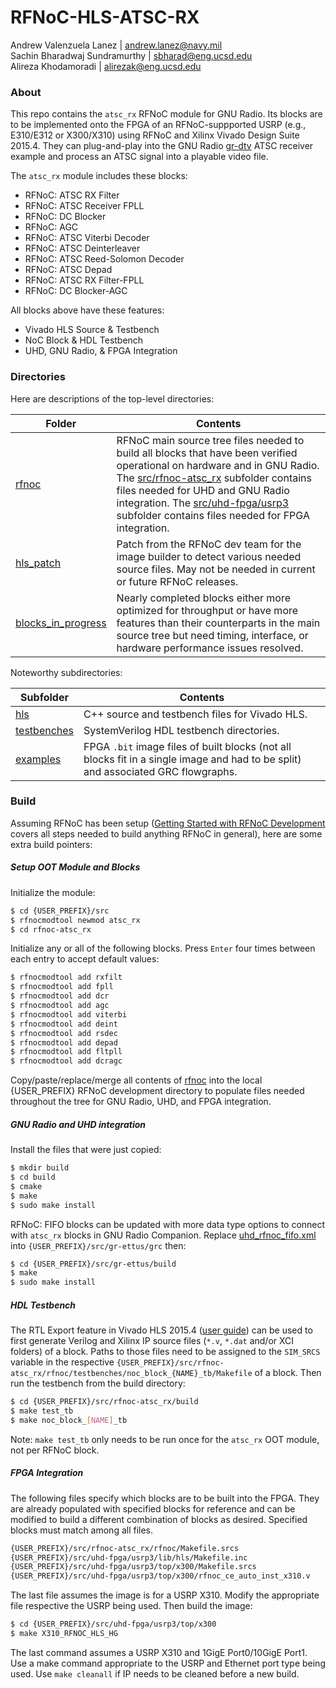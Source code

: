 # RFNoC-HLS-ATSC-RX

Andrew Valenzuela Lanez | <andrew.lanez@navy.mil>  
Sachin Bharadwaj Sundramurthy | <sbharad@eng.ucsd.edu>  
Alireza Khodamoradi | <alirezak@eng.ucsd.edu>

### About
This repo contains the ```atsc_rx``` RFNoC module for GNU Radio. Its blocks are to be implemented onto the FPGA of an RFNoC-suppported USRP (e.g., E310/E312 or X300/X310) using RFNoC and Xilinx Vivado Design Suite 2015.4. They can plug-and-play into the GNU Radio [gr-dtv] ATSC receiver example and process an ATSC signal into a playable video file.

The ```atsc_rx``` module includes these blocks:
- RFNoC: ATSC RX Filter
- RFNoC: ATSC Receiver FPLL
- RFNoC: DC Blocker
- RFNoC: AGC
- RFNoC: ATSC Viterbi Decoder
- RFNoC: ATSC Deinterleaver
- RFNoC: ATSC Reed-Solomon Decoder
- RFNoC: ATSC Depad
- RFNoC: ATSC RX Filter-FPLL
- RFNoC: DC Blocker-AGC

All blocks above have these features:
- Vivado HLS Source & Testbench
- NoC Block & HDL Testbench
- UHD, GNU Radio, & FPGA Integration

### Directories
Here are descriptions of the top-level directories:

| Folder | Contents |
| --- | --- |
| [rfnoc]| RFNoC main source tree files needed to build all blocks that have been verified operational on hardware and in GNU Radio. The [src/rfnoc-atsc_rx] subfolder contains files needed for UHD and GNU Radio integration. The [src/uhd-fpga/usrp3] subfolder contains files needed for FPGA integration.
|[hls_patch] | Patch from the RFNoC dev team for the image builder to detect various needed source files. May not be needed in current or future RFNoC releases.
|[blocks\_in\_progress]| Nearly completed blocks either more optimized for throughput or have more features than their counterparts in the main source tree but need timing, interface, or hardware performance issues resolved.

Noteworthy subdirectories:

|Subfolder|Contents|
| --- | --- |
|[hls]| C++ source and testbench files for Vivado HLS.
|[testbenches]| SystemVerilog HDL testbench directories.
|[examples]| FPGA ```.bit``` image files of built blocks (not all blocks fit in a single image and had to be split) and associated GRC flowgraphs.

### Build
Assuming RFNoC has been setup ([Getting Started with RFNoC Development][kb] covers all steps needed to build anything RFNoC in general), here are some extra build pointers:

##### Setup OOT Module and Blocks
Initialize the module:
```sh
$ cd {USER_PREFIX}/src
$ rfnocmodtool newmod atsc_rx
$ cd rfnoc-atsc_rx
```
Initialize any or all of the following blocks. Press ```Enter``` four times between each entry to accept default values:
```sh
$ rfnocmodtool add rxfilt
$ rfnocmodtool add fpll
$ rfnocmodtool add dcr
$ rfnocmodtool add agc
$ rfnocmodtool add viterbi
$ rfnocmodtool add deint
$ rfnocmodtool add rsdec
$ rfnocmodtool add depad
$ rfnocmodtool add fltpll
$ rfnocmodtool add dcragc
```

Copy/paste/replace/merge all contents of [rfnoc] into the local {USER_PREFIX} RFNoC development directory to populate files needed throughout the tree for GNU Radio, UHD, and FPGA integration.

##### GNU Radio and UHD integration
Install the files that were just copied:
```sh
$ mkdir build
$ cd build
$ cmake
$ make
$ sudo make install
```

RFNoC: FIFO blocks can be updated with more data type options to connect with ```atsc_rx``` blocks in GNU Radio Companion. Replace [uhd\_rfnoc\_fifo.xml] into ```{USER_PREFIX}/src/gr-ettus/grc``` then:
```sh
$ cd {USER_PREFIX}/src/gr-ettus/build
$ make
$ sudo make install
```

##### HDL Testbench
The RTL Export feature in Vivado HLS 2015.4 ([user guide][ug902]) can be used to first generate Verilog and Xilinx IP source files (```*.v```, ```*.dat``` and/or XCI folders) of a block. Paths to those files need to be assigned to the ```SIM_SRCS``` variable in the respective ```{USER_PREFIX}/src/rfnoc-atsc_rx/rfnoc/testbenches/noc_block_{NAME}_tb/Makefile``` of a block. Then run the testbench from the build directory:
```sh
$ cd {USER_PREFIX}/src/rfnoc-atsc_rx/build
$ make test_tb
$ make noc_block_[NAME]_tb
```
Note: ```make test_tb``` only needs to be run once for the ```atsc_rx``` OOT module, not per RFNoC block.

##### FPGA Integration
The following files specify which blocks are to be built into the FPGA. They are already populated with specified blocks for reference and can be modified to build a different combination of blocks as desired. Specified blocks must match among all files.
```sh
{USER_PREFIX}/src/rfnoc-atsc_rx/rfnoc/Makefile.srcs
{USER_PREFIX}/src/uhd-fpga/usrp3/lib/hls/Makefile.inc
{USER_PREFIX}/src/uhd-fpga/usrp3/top/x300/Makefile.srcs
{USER_PREFIX}/src/uhd-fpga/usrp3/top/x300/rfnoc_ce_auto_inst_x310.v
```
The last file assumes the image is for a USRP X310. Modify the appropriate file respective the USRP being used. Then build the image:
```sh
$ cd {USER_PREFIX}/src/uhd-fpga/usrp3/top/x300
$ make X310_RFNOC_HLS_HG
```
The last command assumes a USRP X310 and 1GigE Port0/10GigE Port1. Use a make command appropriate to the USRP and Ethernet port type being used. Use ```make cleanall``` if IP needs to be cleaned before a new build.



[gr-dtv]: <https://github.com/gnuradio/gnuradio/tree/master/gr-dtv/examples>

[rfnoc]: <https://github.com/Xilinx/RFNoC-HLS-ATSC-RX/tree/master/rfnoc>

[hls_patch]: <https://github.com/Xilinx/RFNoC-HLS-ATSC-RX/tree/master/hls_patch>

[blocks\_in\_progress]: <https://github.com/Xilinx/RFNoC-HLS-ATSC-RX/tree/master/blocks_in_progress>

[kb]: <http://kb.ettus.com/Getting_Started_with_RFNoC_Development>

[examples]: <https://github.com/Xilinx/RFNoC-HLS-ATSC-RX/tree/master/rfnoc/src/rfnoc-atsc_rx/examples>

[hls]: <https://github.com/Xilinx/RFNoC-HLS-ATSC-RX/tree/master/rfnoc/src/uhd-fpga/usrp3/lib/hls>

[testbenches]: <https://github.com/Xilinx/RFNoC-HLS-ATSC-RX/tree/master/rfnoc/src/rfnoc-atsc_rx/rfnoc/testbenches>

[src/rfnoc-atsc_rx]: <https://github.com/Xilinx/RFNoC-HLS-ATSC-RX/tree/master/rfnoc/src/rfnoc-atsc_rx>

[src/uhd-fpga/usrp3]: <https://github.com/Xilinx/RFNoC-HLS-ATSC-RX/tree/master/rfnoc/src/uhd-fpga/usrp3>

[uhd\_rfnoc\_fifo.xml]: <https://github.com/Xilinx/RFNoC-HLS-ATSC-RX/blob/master/rfnoc/uhd_rfnoc_fifo.xml>

[ug902]: <https://www.xilinx.com/support/documentation/sw_manuals/xilinx2015_4/ug902-vivado-high-level-synthesis.pdf>
